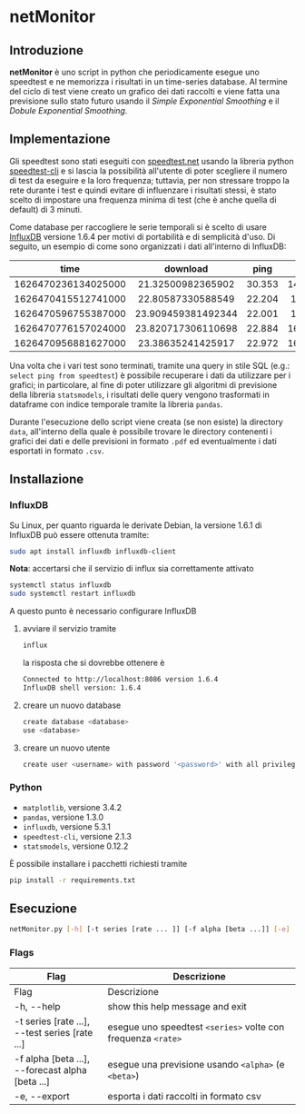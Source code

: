 # netMonitor

## Introduzione

**netMonitor** è uno script in python che periodicamente esegue uno speedtest e ne memorizza i risultati in un time-series database. 
Al termine del ciclo di test viene creato un grafico dei dati raccolti e viene fatta una previsione sullo stato futuro usando il *Simple Exponential Smoothing* e il *Dobule Exponential Smoothing*.

## Implementazione

Gli speedtest sono stati eseguiti con [speedtest.net](https://www.speedtest.net/) usando la libreria python [speedtest-cli](https://pypi.org/project/speedtest-cli/) e si lascia la possibilità all'utente di poter scegliere il numero di test da eseguire e la loro frequenza; tuttavia, per non stressare troppo la rete durante i test e quindi evitare di influenzare i risultati stessi, è stato scelto di impostare una frequenza minima di test (che è anche quella di default) di 3 minuti. 

Come database per raccogliere le serie temporali si è scelto di usare [InfluxDB](https://www.influxdata.com/) versione 1.6.4 per motivi di portabilità e di semplicità d'uso. 
Di seguito, un esempio di come sono organizzati i dati all'interno di InfluxDB:

|         time        |      download      |  ping  |       upload       |
|:-------------------:|:------------------:|:------:|:------------------:|
| 1626470236134025000 | 21.32500982365902  | 30.353 | 14.516783280552598 |
| 1626470415512741000 | 22.80587330588549  | 22.204 | 16.20905327065146  |
| 1626470596755387000 | 23.909459381492344 | 22.001 | 16.17956008944771  |
| 1626470776157024000 | 23.820717306110698 | 22.884 | 16.240073142308347 |
| 1626470956881627000 | 23.38635241425917  | 22.972 | 16.380493128365202 |

Una volta che i vari test sono terminati, tramite una query in stile SQL (e.g.: `select ping from speedtest`) è possibile recuperare i dati da utilizzare per i grafici; in particolare, al fine di poter utilizzare gli algoritmi di previsione della libreria `statsmodels`, i risultati delle query vengono trasformati in dataframe con indice temporale tramite la libreria `pandas`.

Durante l'esecuzione dello script viene creata (se non esiste) la directory `data`, all'interno della quale è possibile trovare le directory contenenti i grafici dei dati e delle previsioni in formato `.pdf` ed eventualmente i dati esportati in formato `.csv`.

## Installazione

### InfluxDB

Su Linux, per quanto riguarda le derivate Debian, la versione 1.6.1 di InfluxDB può essere ottenuta tramite:
```bash
sudo apt install influxdb influxdb-client
```
**Nota**: accertarsi che il servizio di influx sia correttamente attivato

```bash
systemctl status influxdb
sudo systemctl restart influxdb
```
A questo punto è necessario configurare InfluxDB

1. avviare il servizio tramite
    ```bash
    influx
    ```
    la risposta che si dovrebbe ottenere è
    ```bash
    Connected to http://localhost:8086 version 1.6.4
    InfluxDB shell version: 1.6.4
    ```
2. creare un nuovo database
    ```bash
    create database <database>
    use <database>
    ```
3. creare un nuovo utente
    ```bash
    create user <username> with password '<password>' with all privileges
    ```

### Python

- `matplotlib`, versione 3.4.2 
- `pandas`, versione 1.3.0 
- `influxdb`, versione 5.3.1 
- `speedtest-cli`, versione 2.1.3 
- `statsmodels`, versione 0.12.2

È possibile installare i pacchetti richiesti tramite

```bash
pip install -r requirements.txt
```

## Esecuzione

```bash
netMonitor.py [-h] [-t series [rate ... ]] [-f alpha [beta ...]] [-e]
```
### Flags

| Flag                                                  | Descrizione                                                  |
|-------------------------------------------------------|--------------------------------------------------------------|
| Flag                                                  | Descrizione                                                  |
| -h, --help                                            | show this help message and exit                              |
| -t series [rate ...],<br/> --test series [rate ...]   | esegue uno speedtest `<series>` volte con frequenza `<rate>` |
| -f alpha [beta ...],<br/> --forecast alpha [beta ...] | esegue una previsione usando `<alpha>` (e `<beta>`)          |
| -e, --export                                          | esporta i dati raccolti in formato csv                       |